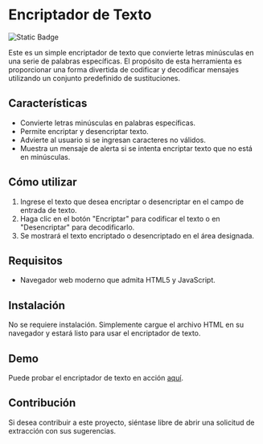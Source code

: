 # Encriptador de Texto
![Static Badge](https://img.shields.io/badge/En_desarrollo-green)

Este es un simple encriptador de texto que convierte letras minúsculas en una serie de palabras específicas. El propósito de esta herramienta es proporcionar una forma divertida de codificar y decodificar mensajes utilizando un conjunto predefinido de sustituciones.

## Características

- Convierte letras minúsculas en palabras específicas.
- Permite encriptar y desencriptar texto.
- Advierte al usuario si se ingresan caracteres no válidos.
- Muestra un mensaje de alerta si se intenta encriptar texto que no está en minúsculas.

## Cómo utilizar

1. Ingrese el texto que desea encriptar o desencriptar en el campo de entrada de texto.
2. Haga clic en el botón "Encriptar" para codificar el texto o en "Desencriptar" para decodificarlo.
3. Se mostrará el texto encriptado o desencriptado en el área designada.

## Requisitos

- Navegador web moderno que admita HTML5 y JavaScript.

## Instalación

No se requiere instalación. Simplemente cargue el archivo HTML en su navegador y estará listo para usar el encriptador de texto.

## Demo

Puede probar el encriptador de texto en acción [aquí](https://camiloqg.github.io/Encriptador/).

## Contribución

Si desea contribuir a este proyecto, siéntase libre de abrir una solicitud de extracción con sus sugerencias.

